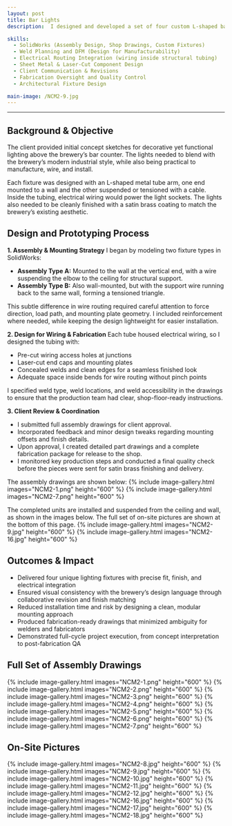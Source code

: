 ```yaml
---
layout: post
title: Bar Lights
description:  I designed and developed a set of four custom L-shaped bar lights for Bellwoods Brewery, delivered through a third-party design and fabrication firm. The lights were made from welded metal tubing, flat bars, and laser-cut plates, and finished in satin brass to match the brewery’s interior. I was responsible for translating the client's concept into a fully detailed SolidWorks model, creating fabrication drawings, coordinating client approvals, and supporting the production and quality check phases.

skills: 
  - SolidWorks (Assembly Design, Shop Drawings, Custom Fixtures)
  - Weld Planning and DFM (Design for Manufacturability)
  - Electrical Routing Integration (wiring inside structural tubing)
  - Sheet Metal & Laser-Cut Component Design
  - Client Communication & Revisions
  - Fabrication Oversight and Quality Control
  - Architectural Fixture Design

main-image: /NCM2-9.jpg
---
```


---
## Background & Objective
The client provided initial concept sketches for decorative yet functional lighting above the brewery’s bar counter. The lights needed to blend with the brewery’s modern industrial style, while also being practical to manufacture, wire, and install.

Each fixture was designed with an L-shaped metal tube arm, one end mounted to a wall and the other suspended or tensioned with a cable. Inside the tubing, electrical wiring would power the light sockets. The lights also needed to be cleanly finished with a satin brass coating to match the brewery’s existing aesthetic.

## Design and Prototyping Process
**1. Assembly & Mounting Strategy**
I began by modeling two fixture types in SolidWorks:

- **Assembly Type A:** Mounted to the wall at the vertical end, with a wire suspending the elbow to the ceiling for structural support.
- **Assembly Type B:** Also wall-mounted, but with the support wire running back to the same wall, forming a tensioned triangle.

This subtle difference in wire routing required careful attention to force direction, load path, and mounting plate geometry. I included reinforcement where needed, while keeping the design lightweight for easier installation.

**2. Design for Wiring & Fabrication**
Each tube housed electrical wiring, so I designed the tubing with:

- Pre-cut wiring access holes at junctions
- Laser-cut end caps and mounting plates
- Concealed welds and clean edges for a seamless finished look
- Adequate space inside bends for wire routing without pinch points

I specified weld type, weld locations, and weld accessibility in the drawings to ensure that the production team had clear, shop-floor-ready instructions.

**3. Client Review & Coordination**
- I submitted full assembly drawings for client approval.
- Incorporated feedback and minor design tweaks regarding mounting offsets and finish details.
- Upon approval, I created detailed part drawings and a complete fabrication package for release to the shop.
- I monitored key production steps and conducted a final quality check before the pieces were sent for satin brass finishing and delivery.

The assembly drawings are shown below:
{% include image-gallery.html images="NCM2-1.png" height="600" %} 
{% include image-gallery.html images="NCM2-7.png" height="600" %} 

The completed units are installed and suspended from the ceiling and wall, as shown in the images below. The full set of on-site pictures are shown at the bottom of this page.
{% include image-gallery.html images="NCM2-9.jpg" height="600" %} 
{% include image-gallery.html images="NCM2-16.jpg" height="600" %} 

## Outcomes & Impact 
- Delivered four unique lighting fixtures with precise fit, finish, and electrical integration
- Ensured visual consistency with the brewery’s design language through collaborative revision and finish matching
- Reduced installation time and risk by designing a clean, modular mounting approach
- Produced fabrication-ready drawings that minimized ambiguity for welders and fabricators
- Demonstrated full-cycle project execution, from concept interpretation to post-fabrication QA

## Full Set of Assembly Drawings
{% include image-gallery.html images="NCM2-1.png" height="600" %}
{% include image-gallery.html images="NCM2-2.png" height="600" %} 
{% include image-gallery.html images="NCM2-3.png" height="600" %} 
{% include image-gallery.html images="NCM2-4.png" height="600" %} 
{% include image-gallery.html images="NCM2-5.png" height="600" %} 
{% include image-gallery.html images="NCM2-6.png" height="600" %}
{% include image-gallery.html images="NCM2-7.png" height="600" %}
## On-Site Pictures
{% include image-gallery.html images="NCM2-8.jpg" height="600" %} 
{% include image-gallery.html images="NCM2-9.jpg" height="600" %} 
{% include image-gallery.html images="NCM2-10.jpg" height="600" %} 
{% include image-gallery.html images="NCM2-11.jpg" height="600" %}
{% include image-gallery.html images="NCM2-12.jpg" height="600" %}
{% include image-gallery.html images="NCM2-16.jpg" height="600" %} 
{% include image-gallery.html images="NCM2-17.jpg" height="600" %}
{% include image-gallery.html images="NCM2-18.jpg" height="600" %}

